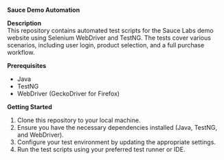
**Sauce Demo Automation**

**Description**  
This repository contains automated test scripts for the Sauce Labs demo website using Selenium WebDriver and TestNG. The tests cover various scenarios, including user login, product selection, and a full purchase workflow.

**Prerequisites**
- Java  
- TestNG  
- WebDriver (GeckoDriver for Firefox)

**Getting Started**  
1. Clone this repository to your local machine.  
2. Ensure you have the necessary dependencies installed (Java, TestNG, and WebDriver).  
3. Configure your test environment by updating the appropriate settings.  
4. Run the test scripts using your preferred test runner or IDE.

